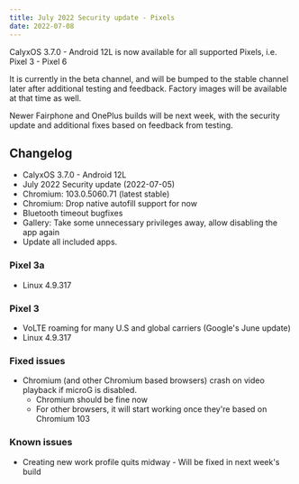 ```yaml
---
title: July 2022 Security update - Pixels
date: 2022-07-08
---
```


CalyxOS 3.7.0 - Android 12L  is now available for all supported Pixels, i.e. Pixel 3 - Pixel 6

It is currently in the beta channel, and will be bumped to the stable channel later after additional testing and feedback. Factory images will be available at that time as well.

Newer Fairphone and OnePlus builds will be next week, with the security update and additional fixes based on feedback from testing.

## Changelog
* CalyxOS 3.7.0 - Android 12L
* July 2022 Security update (2022-07-05)
* Chromium: 103.0.5060.71 (latest stable)
* Chromium: Drop native autofill support for now
* Bluetooth timeout bugfixes
* Gallery: Take some unnecessary privileges away, allow disabling the app again
* Update all included apps.

### Pixel 3a
* Linux 4.9.317

### Pixel 3
* VoLTE roaming for many U.S and global carriers (Google's June update)
* Linux 4.9.317

### Fixed issues
* Chromium (and other Chromium based browsers) crash on video playback if microG is disabled.
  * Chromium should be fine now
  * For other browsers, it will start working once they're based on Chromium 103

### Known issues
* Creating new work profile quits midway - Will be fixed in next week's build

